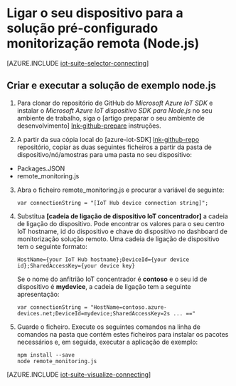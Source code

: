 <properties
   pageTitle="Ligar um dispositivo com Node.js | Microsoft Azure"
   description="Descreve como ligar um dispositivo à Azure IoT Suite pré-configurado remoto monitorização solução com uma aplicação escrita Node.js."
   services=""
   suite="iot-suite"
   documentationCenter="na"
   authors="dominicbetts"
   manager="timlt"
   editor=""/>

<tags
   ms.service="iot-suite"
   ms.devlang="na"
   ms.topic="article"
   ms.tgt_pltfrm="na"
   ms.workload="na"
   ms.date="10/05/2016"
   ms.author="dobett"/>


# <a name="connect-your-device-to-the-remote-monitoring-preconfigured-solution-nodejs"></a>Ligar o seu dispositivo para a solução pré-configurado monitorização remota (Node.js)

[AZURE.INCLUDE [iot-suite-selector-connecting](../../includes/iot-suite-selector-connecting.md)]

## <a name="build-and-run-the-nodejs-sample-solution"></a>Criar e executar a solução de exemplo node.js

1. Para clonar do repositório de GitHub do *Microsoft Azure IoT SDK* e instalar o *Microsoft Azure IoT dispositivo SDK para Node.js* no seu ambiente de trabalho, siga o [artigo preparar o seu ambiente de desenvolvimento] [ lnk-github-prepare] instruções.

2. A partir da sua cópia local do [azure-iot-SDK] [ lnk-github-repo] repositório, copiar as duas seguintes ficheiros a partir da pasta de dispositivo/nó/amostras para uma pasta no seu dispositivo:

  - Packages.JSON
  - remote_monitoring.js

3. Abra o ficheiro remote_monitoring.js e procurar a variável de seguinte:

    ```
    var connectionString = "[IoT Hub device connection string]";
    ```

4. Substitua **[cadeia de ligação de dispositivo IoT concentrador]** a cadeia de ligação do dispositivo. Pode encontrar os valores para o seu centro IoT hostname, id do dispositivo e chave do dispositivo no dashboard de monitorização solução remoto. Uma cadeia de ligação de dispositivo tem o seguinte formato:

    ```
    HostName={your IoT Hub hostname};DeviceId={your device id};SharedAccessKey={your device key}
    ```

    Se o nome do anfitrião IoT concentrador é **contoso** e o seu id de dispositivo é **mydevice**, a cadeia de ligação tem a seguinte apresentação:

    ```
    var connectionString = "HostName=contoso.azure-devices.net;DeviceId=mydevice;SharedAccessKey=2s ... =="
    ```

5. Guarde o ficheiro. Execute os seguintes comandos na linha de comandos na pasta que contém estes ficheiros para instalar os pacotes necessários e, em seguida, executar a aplicação de exemplo:

    ```
    npm install --save
    node remote_monitoring.js
    ```

[AZURE.INCLUDE [iot-suite-visualize-connecting](../../includes/iot-suite-visualize-connecting.md)]

[lnk-github-repo]: https://github.com/azure/azure-iot-sdks
[lnk-github-prepare]: https://github.com/Azure/azure-iot-sdks/blob/master/doc/get_started/node-devbox-setup.md